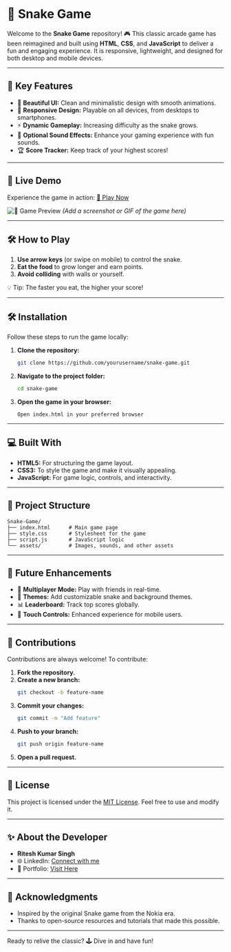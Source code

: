 # 🐍 Snake Game

Welcome to the **Snake Game** repository! 🎮 This classic arcade game has been reimagined and built using **HTML**, **CSS**, and **JavaScript** to deliver a fun and engaging experience. It is responsive, lightweight, and designed for both desktop and mobile devices.

---

## 🌟 Key Features

- 🎨 **Beautiful UI:** Clean and minimalistic design with smooth animations.
- 📱 **Responsive Design:** Playable on all devices, from desktops to smartphones.
- ⚡ **Dynamic Gameplay:** Increasing difficulty as the snake grows.
- 🎵 **Optional Sound Effects:** Enhance your gaming experience with fun sounds.
- 🏆 **Score Tracker:** Keep track of your highest scores!

---

## 🎥 Live Demo

Experience the game in action: [🔗 Play Now](https://riteshsinghcs.github.io/Snake-game/) 

![🐍 Game Preview](#) *(Add a screenshot or GIF of the game here)*

---

## 🛠️ How to Play

1. **Use arrow keys** (or swipe on mobile) to control the snake.
2. **Eat the food** to grow longer and earn points.
3. **Avoid colliding** with walls or yourself.

💡 Tip: The faster you eat, the higher your score!

---

## 🛠️ Installation

Follow these steps to run the game locally:

1. **Clone the repository:**
   ```bash
   git clone https://github.com/yourusername/snake-game.git
   ```

2. **Navigate to the project folder:**
   ```bash
   cd snake-game
   ```

3. **Open the game in your browser:**
   ```
   Open index.html in your preferred browser
   ```

---

## 💻 Built With

- **HTML5:** For structuring the game layout.
- **CSS3:** To style the game and make it visually appealing.
- **JavaScript:** For game logic, controls, and interactivity.

---

## 📁 Project Structure

```
Snake-Game/
├── index.html      # Main game page
├── style.css       # Stylesheet for the game
├── script.js       # JavaScript logic
└── assets/         # Images, sounds, and other assets
```

---

## 🚀 Future Enhancements

- 🌟 **Multiplayer Mode:** Play with friends in real-time.
- 🎨 **Themes:** Add customizable snake and background themes.
- 📊 **Leaderboard:** Track top scores globally.
- 📱 **Touch Controls:** Enhanced experience for mobile users.

---

## 🤝 Contributions

Contributions are always welcome! To contribute:

1. **Fork the repository.**
2. **Create a new branch:**
   ```bash
   git checkout -b feature-name
   ```
3. **Commit your changes:**
   ```bash
   git commit -m "Add feature"
   ```
4. **Push to your branch:**
   ```bash
   git push origin feature-name
   ```
5. **Open a pull request.**

---

## 📜 License

This project is licensed under the [MIT License](LICENSE). Feel free to use and modify it.

---

## ✨ About the Developer

- **Ritesh Kumar Singh**
- 🌐 LinkedIn: [Connect with me](#)
- 🌟 Portfolio: [Visit Here](#)

---

## 🙌 Acknowledgments

- Inspired by the original Snake game from the Nokia era.
- Thanks to open-source resources and tutorials that made this possible.

---

Ready to relive the classic? 🕹️ Dive in and have fun!

